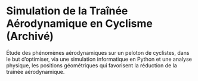 
# Simulation de la Traînée Aérodynamique en Cyclisme (Archivé)

Étude des phénomènes aérodynamiques sur un peloton de
cyclistes, dans le but d’optimiser, via une simulation informatique
en Python et une analyse physique, les positions géométriques qui
favorisent la réduction de la traînée aérodynamique.

```




 


